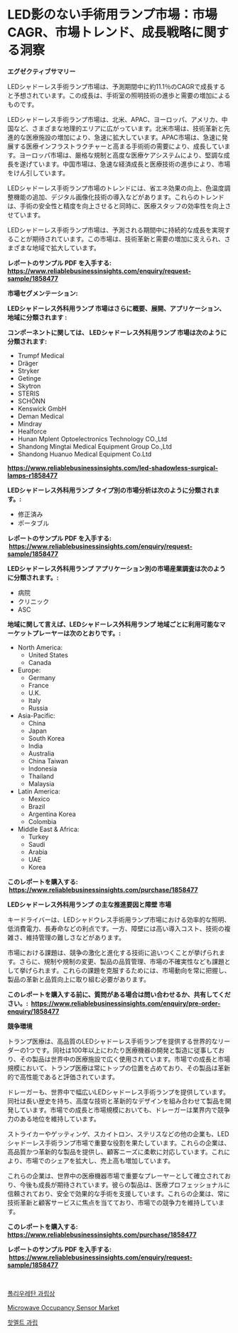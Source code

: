 <p><h1>LED影のない手術用ランプ市場：市場CAGR、市場トレンド、成長戦略に関する洞察</h1></p><p><strong>エグゼクティブサマリー</strong></p>
<p><p>LEDシャドーレス手術ランプ市場は、予測期間中に約11.1％のCAGRで成長すると予想されています。この成長は、手術室の照明技術の進歩と需要の増加によるものです。</p><p>LEDシャドーレス手術ランプ市場は、北米、APAC、ヨーロッパ、アメリカ、中国など、さまざまな地理的エリアに広がっています。北米市場は、技術革新と先進的な医療施設の増加により、急速に拡大しています。APAC市場は、急速に発展する医療インフラストラクチャーと高まる手術術の需要により、成長しています。ヨーロッパ市場は、厳格な規制と高度な医療ケアシステムにより、堅調な成長を遂げています。中国市場は、急速な経済成長と医療技術の進歩により、市場をけん引しています。</p><p>LEDシャドーレス手術ランプ市場のトレンドには、省エネ効果の向上、色温度調整機能の追加、デジタル画像化技術の導入などがあります。これらのトレンドは、手術の安全性と精度を向上させると同時に、医療スタッフの効率性を向上させています。</p><p>LEDシャドーレス手術ランプ市場は、予測される期間中に持続的な成長を実現することが期待されています。この市場は、技術革新と需要の増加に支えられ、さまざまな地域で拡大しています。</p></p>
<p><strong>レポートのサンプル PDF を入手する: <a href="https://www.reliablebusinessinsights.com/enquiry/request-sample/1858477">https://www.reliablebusinessinsights.com/enquiry/request-sample/1858477</a></strong></p>
<p><strong>市場セグメンテーション:</strong></p>
<p><strong> LEDシャドーレス外科用ランプ 市場はさらに概要、展開、アプリケーション、地域に分類されます :</strong></p>
<p><strong>コンポーネントに関しては、 LEDシャドーレス外科用ランプ 市場は次のように分類されます: &nbsp;</strong></p>
<p><ul><li>Trumpf Medical</li><li>Dräger</li><li>Stryker</li><li>Getinge</li><li>Skytron</li><li>STERIS</li><li>SCHÖNN</li><li>Kenswick GmbH</li><li>Deman Medical</li><li>Mindray</li><li>Healforce</li><li>Hunan Mplent Optoelectronics Technology CO.,Ltd</li><li>Shandong Mingtai Medical Equipment Group Co.,Ltd</li><li>Shandong Huanuo Medical Equipment Co.Ltd</li></ul></p>
<p><strong><a href="https://www.reliablebusinessinsights.com/led-shadowless-surgical-lamps-r1858477">https://www.reliablebusinessinsights.com/led-shadowless-surgical-lamps-r1858477</a></strong></p>
<p><strong> LEDシャドーレス外科用ランプ タイプ別の市場分析は次のように分類されます。:</strong></p>
<p><ul><li>修正済み</li><li>ポータブル</li></ul></p>
<p><strong>レポートのサンプル PDF を入手する: &nbsp;<a href="https://www.reliablebusinessinsights.com/enquiry/request-sample/1858477">https://www.reliablebusinessinsights.com/enquiry/request-sample/1858477</a></strong></p>
<p><strong> LEDシャドーレス外科用ランプ アプリケーション別の市場産業調査は次のように分類されます。:</strong></p>
<p><ul><li>病院</li><li>クリニック</li><li>ASC</li></ul></p>
<p><strong>地域に関して言えば、LEDシャドーレス外科用ランプ 地域ごとに利用可能なマーケットプレーヤーは次のとおりです。:</strong></p>
<p><ul>
    <li>
        North America:
        <ul>
            <li>United States</li>
            <li>Canada</li>
        </ul>
    </li>
    <li>
        Europe:
        <ul>
            <li>Germany</li>
            <li>France</li>
            <li>U.K.</li>
            <li>Italy</li>
            <li>Russia</li>
        </ul>
    </li>
    <li>
        Asia-Pacific:
        <ul>
            <li>China</li>
            <li>Japan</li>
            <li>South Korea</li>
            <li>India</li>
            <li>Australia</li>
            <li>China Taiwan</li>
            <li>Indonesia</li>
            <li>Thailand</li>
            <li>Malaysia</li>
        </ul>
    </li>
    <li>
        Latin America:
        <ul>
            <li>Mexico</li>
            <li>Brazil</li>
            <li>Argentina Korea</li>
            <li>Colombia</li>
        </ul>
    </li>
    <li>
        Middle East & Africa:
        <ul>
            <li>Turkey</li>
            <li>Saudi</li>
            <li>Arabia</li>
            <li>UAE</li>
            <li>Korea</li>
        </ul>
    </li>
    </ul></p>
<p><strong>このレポートを購入する: &nbsp;<a href="https://www.reliablebusinessinsights.com/purchase/1858477">https://www.reliablebusinessinsights.com/purchase/1858477</a></strong></p>
<p><strong>LEDシャドーレス外科用ランプ の主な推進要因と障壁 市場</strong></p>
<p><p>キードライバーは、LEDシャドウレス手術用ランプ市場における効率的な照明、低消費電力、長寿命などの利点です。一方、障壁には高い導入コスト、技術の複雑さ、維持管理の難しさなどがあります。</p><p>市場における課題は、競争の激化と進化する技術に追いつくことが挙げられます。さらに、規制や規制の変更、製品の品質管理、市場の不確実性なども課題として挙げられます。これらの課題を克服するためには、市場動向を常に把握し、製品の革新と品質向上に取り組む必要があります。</p></p>
<p><strong>このレポートを購入する前に、質問がある場合は問い合わせるか、共有してください。:&nbsp; <a href="https://www.reliablebusinessinsights.com/enquiry/pre-order-enquiry/1858477">https://www.reliablebusinessinsights.com/enquiry/pre-order-enquiry/1858477</a></strong></p>
<p><strong>競争環境</strong></p>
<p><p>トランプ医療は、高品質のLEDシャドーレス手術ランプを提供する世界的なリーダーの1つです。同社は100年以上にわたり医療機器の開発と製造に従事しており、その製品は世界中の医療施設で広く使用されています。市場での成長と市場規模において、トランプ医療は常にトップの位置を占めており、その製品は革新的で高性能であると評価されています。</p><p>ドレーガーも、世界中で幅広いLEDシャドーレス手術ランプを提供しています。同社は長い歴史を持ち、高度な技術と革新的なデザインを組み合わせて製品を開発しています。市場での成長と市場規模においても、ドレーガーは業界内で競争力のある地位を維持しています。</p><p>ストライカーやゲッティンゲ、スカイトロン、ステリスなどの他の企業も、LEDシャドーレス手術ランプ市場で重要な役割を果たしています。これらの企業は、高品質かつ革新的な製品を提供し、顧客ニーズに柔軟に対応しています。これにより、市場でのシェアを拡大し、売上高も増加しています。</p><p>これらの企業は、世界中の医療機器市場で重要なプレーヤーとして確立されており、今後も成長が期待されています。彼らの製品は、医療プロフェッショナルに信頼されており、安全で効果的な手術を支援しています。これらの企業は、常に技術革新と顧客サービスに焦点を当てており、市場での競争力を維持しています。</p></p>
<p><strong>このレポートを購入する: &nbsp; <a href="https://www.reliablebusinessinsights.com/purchase/1858477">https://www.reliablebusinessinsights.com/purchase/1858477</a></strong></p>
<p><strong>レポートのサンプル PDF を入手する: &nbsp;<a href="https://www.reliablebusinessinsights.com/enquiry/request-sample/1858477">https://www.reliablebusinessinsights.com/enquiry/request-sample/1858477</a></strong><strong></strong></p>
<p>&nbsp;</p>
<p><p><a href="https://github.com/vsr06p4p49/Market-Research-Report-List-2/blob/main/274262592138.md">폴리우레탄 과립상</a></p><p><a href="https://issuu.com/reportprime-2/docs/microwave-occupancy-sensor-market-size-2030.pptx">Microwave Occupancy Sensor Market</a></p><p><a href="https://github.com/Penelolack456456/Market-Research-Report-List-2/blob/main/945191192139.md">핫멜트 과립</a></p></p>